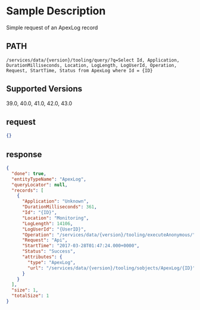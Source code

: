 # Sample Description
Simple request of an ApexLog record

## PATH
```
/services/data/{version}/tooling/query/?q=Select Id, Application, DurationMilliseconds, Location, LogLength, LogUserId, Operation, Request, StartTime, Status from ApexLog where Id = {ID}
```
## Supported Versions
39.0, 40.0, 41.0, 42.0, 43.0

## request
 ```json
 {}
```

## response
```json
{
  "done": true,
  "entityTypeName": "ApexLog",
  "queryLocator": null,
  "records": [
    {
      "Application": "Unknown",
      "DurationMilliseconds": 361,
      "Id": "{ID}",
      "Location": "Monitoring",
      "LogLength": 14106,
      "LogUserId": "{UserID}",
      "Operation": "/services/data/{version}/tooling/executeAnonymous/",
      "Request": "Api",
      "StartTime": "2017-03-28T01:47:24.000+0000",
      "Status": "Success",
      "attributes": {
        "type": "ApexLog",
        "url": "/services/data/{version}/tooling/sobjects/ApexLog/{ID}"
      }
    }
  ],
  "size": 1,
  "totalSize": 1
}
```
